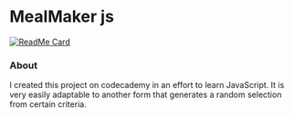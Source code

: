 # MealMaker js

[![ReadMe Card](https://github-readme-stats.vercel.app/api/pin/?username=maya-john&repo=meal-maker&theme=cobalt)](https://github.com/anuraghazra/github-readme-stats)

### About

I created this project on codecademy in an effort to learn JavaScript. It is very easily adaptable to another form that generates a random selection from certain criteria.
